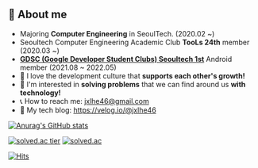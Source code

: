 ## :seedling: About me

- Majoring **Computer Engineering** in SeoulTech. (2020.02 ~) 
- Seoultech Computer Engineering Academic Club **TooLs 24th** member (2020.03 ~) 
- [**GDSC (Google Developer Student Clubs) Seoultech 1st**](https://gdsc-seoultech.github.io/) Android member (2021.08 ~ 2022.05) 
- 💙 I love the development culture that **supports each other's growth!**
- 🤝 I'm interested in **solving problems** that we can find around us **with technology!**
- 📞 How to reach me: jxlhe46@gmail.com 
- 🐣 My tech blog: https://velog.io/@jxlhe46

[![Anurag's GitHub stats](https://github-readme-stats.vercel.app/api?username=leeeha&theme=flag-india&show_icons=true)](https://github.com/anuraghazra/github-readme-stats)

[![solved.ac tier](http://mazassumnida.wtf/api/generate_badge?boj=jxlhe46)](https://solved.ac/jxlhe46)
[![solved.ac](http://mazandi.herokuapp.com/api?handle=jxlhe46)](https://solved.ac/jxlhe46)

[![Hits](https://hits.seeyoufarm.com/api/count/incr/badge.svg?url=https%3A%2F%2Fgithub.com%2Fleeeha&count_bg=%23B3D938&title_bg=%23555555&icon=&icon_color=%23E7E7E7&title=hits&edge_flat=false)](https://hits.seeyoufarm.com)

<!-- 

![](https://github.com/anuraghazra/github-readme-stats/blob/master/themes/README.md) 

[![Hits](https://hits.seeyoufarm.com/api/count/incr/badge.svg?url=https%3A%2F%2Fgithub.com%2Fleeeha&count_bg=%23B3D938&title_bg=%23555555&icon=&icon_color=%23E7E7E7&title=hits&edge_flat=false)](https://hits.seeyoufarm.com)

[![solved.ac tier](http://mazassumnida.wtf/api/generate_badge?boj=jxlhe46)](https://solved.ac/jxlhe46)
[![solved.ac](http://mazandi.herokuapp.com/api?handle=jxlhe46)](https://solved.ac/jxlhe46)

[![Top Langs](https://github-readme-stats.vercel.app/api/top-langs/?username=leeeha&layout=compact)](https://github.com/anuraghazra/github-readme-stats)

## :computer: Skills

Experience

![Arduino](https://img.shields.io/badge/-Arduino-00979D?style=for-the-badge&logo=Arduino&logoColor=white)
![Android](https://img.shields.io/badge/Android-3DDC84?style=for-the-badge&logo=android&logoColor=white)

Lauguages

![C](https://img.shields.io/badge/c-%2300599C.svg?style=for-the-badge&logo=c&logoColor=white) 
![C++](https://img.shields.io/badge/c++-%2300599C.svg?style=for-the-badge&logo=c%2B%2B&logoColor=white)
![Python](https://img.shields.io/badge/python-3670A0?style=for-the-badge&logo=python&logoColor=ffdd54)
![Java](https://img.shields.io/badge/java-%23ED8B00.svg?style=for-the-badge&logo=java&logoColor=white)
![Kotlin](https://img.shields.io/badge/kotlin-%230095D5.svg?style=for-the-badge&logo=kotlin&logoColor=white)

Collaboration

![GitHub](https://img.shields.io/badge/github-%23121011.svg?style=for-the-badge&logo=github&logoColor=white)
![Notion](https://img.shields.io/badge/Notion-%23000000.svg?style=for-the-badge&logo=notion&logoColor=white)
![Slack](https://img.shields.io/badge/Slack-4A154B?style=for-the-badge&logo=slack&logoColor=white)

To be continued...

![HTML5](https://img.shields.io/badge/html5-%23E34F26.svg?style=for-the-badge&logo=html5&logoColor=white)
![CSS3](https://img.shields.io/badge/css3-%231572B6.svg?style=for-the-badge&logo=css3&logoColor=white)
![JavaScript](https://img.shields.io/badge/javascript-%23323330.svg?style=for-the-badge&logo=javascript&logoColor=%23F7DF1E)
![MySQL](https://img.shields.io/badge/mysql-%2300f.svg?style=for-the-badge&logo=mysql&logoColor=white)

## :speech_balloon: Contact

[![Velog](https://img.shields.io/badge/Velog-33CC99?style=for-the-badge&logo=vimeo&logoColor=white)](https://velog.io/@jxlhe46)
[![Gmail](https://img.shields.io/badge/Gmail-D14836?style=for-the-badge&logo=gmail&logoColor=white)](mailto:jxlhe46@gmail.com)

## :trophy: Prizes 

- 2020 Seoultech DDR (Drone, 3D printer, Robot) Camp 총장상
- 2022 GDSC KR Winter Hackathon 최우수상

-->
